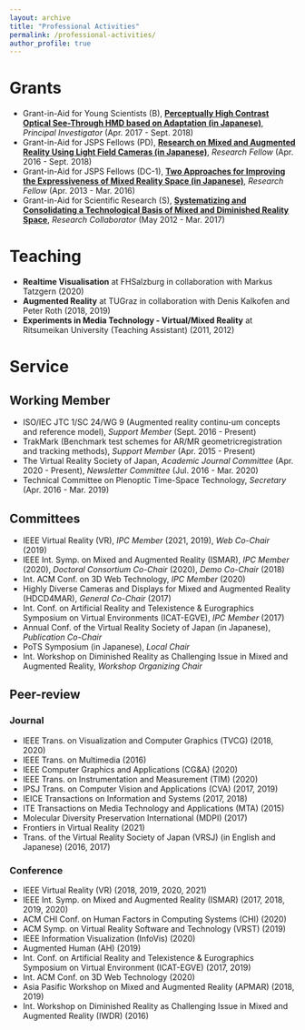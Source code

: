```yaml
---
layout: archive
title: "Professional Activities"
permalink: /professional-activities/
author_profile: true
---
```


# Grants
* Grant-in-Aid for Young Scientists (B), [**Perceptually High Contrast Optical See-Through HMD based on Adaptation (in Japanese)**](https://kaken.nii.ac.jp/en/grant/KAKENHI-PROJECT-17K12729/), _Principal Investigator_ (Apr. 2017 - Sept. 2018)
* Grant-in-Aid for JSPS Fellows (PD), [**Research on Mixed and Augmented Reality Using Light Field Cameras (in Japanese)**](https://kaken.nii.ac.jp/en/grant/KAKENHI-PROJECT-16J05114/), _Research Fellow_ (Apr. 2016 - Sept. 2018)
* Grant-in-Aid for JSPS Fellows (DC-1), [**Two Approaches for Improving the Expressiveness of Mixed Reality Space (in Japanese)**](https://kaken.nii.ac.jp/en/grant/KAKENHI-PROJECT-13J09193/), _Research Fellow_ (Apr. 2013 - Mar. 2016)
* Grant-in-Aid for Scientific Research (S), [**Systematizing and Consolidating a Technological Basis of Mixed and Diminished Reality Space**](https://kaken.nii.ac.jp/en/grant/KAKENHI-PROJECT-24220004/), _Research Collaborator_ (May 2012 - Mar. 2017)

# Teaching
* **Realtime Visualisation** at FHSalzburg in collaboration with Markus Tatzgern (2020)
* **Augmented Reality** at TUGraz in collaboration with Denis Kalkofen and Peter Roth (2018, 2019)
* **Experiments in Media Technology - Virtual/Mixed Reality** at Ritsumeikan University (Teaching Assistant) (2011, 2012)

# Service
## Working Member
* ISO/IEC JTC 1/SC 24/WG 9 (Augmented reality continu-um concepts and reference model), _Support Member_ (Sept. 2016 - Present)
* TrakMark (Benchmark test schemes for AR/MR geometricregistration and tracking methods), _Support Member_ (Apr. 2015 - Present)
* The Virtual Reality Society of Japan, _Academic Journal Committee_ (Apr. 2020 - Present), _Newsletter Committee_ (Jul. 2016 - Mar. 2020)
* Technical Committee on Plenoptic Time-Space Technology, _Secretary_ (Apr. 2016 - Mar. 2019)

## Committees
* IEEE Virtual Reality (VR), _IPC Member_ (2021, 2019), _Web Co-Chair_ (2019)
* IEEE Int. Symp. on Mixed and Augmented Reality (ISMAR), _IPC Member_ (2020), _Doctoral Consortium Co-Chair_ (2020), _Demo Co-Chair_ (2018)
* Int. ACM Conf. on 3D Web Technology, _IPC Member_ (2020)
* Highly Diverse Cameras and Displays for Mixed and Augmented Reality (HDCD4MAR), _General Co-Chair_ (2017)
* Int. Conf. on Artificial Reality and Telexistence & Eurographics Symposium on Virtual Environments (ICAT-EGVE), _IPC Member_ (2017)
* Annual Conf. of the Virtual Reality Society of Japan (in Japanese), _Publication Co-Chair_
* PoTS Symposium (in Japanese), _Local Chair_
* Int. Workshop on Diminished Reality as Challenging Issue in Mixed and Augmented Reality, _Workshop Organizing Chair_

## Peer-review
### Journal
* IEEE Trans. on Visualization and Computer Graphics (TVCG) (2018, 2020)
* IEEE Trans. on Multimedia (2016)
* IEEE Computer Graphics and Applications (CG&A) (2020)
* IEEE Trans. on Instrumentation and Measurement (TIM) (2020)
* IPSJ Trans. on Computer Vision and Applications (CVA) (2017, 2019)
* IEICE Transactions on Information and Systems (2017, 2018)
* ITE Transactions on Media Technology and Applications (MTA) (2015)
* Molecular Diversity Preservation International (MDPI) (2017)
* Frontiers in Virtual Reality (2021)
* Trans. of the Virtual Reality Society of Japan (VRSJ) (in English and Japanese) (2016, 2017)

### Conference
* IEEE Virtual Reality (VR) (2018, 2019, 2020, 2021)
* IEEE Int. Symp. on Mixed and Augmented Reality (ISMAR) (2017, 2018, 2019, 2020)
* ACM CHI Conf. on Human Factors in Computing Systems (CHI) (2020)
* ACM Symp. on Virtual Reality Software and Technology (VRST) (2019)
* IEEE Information Visualization (InfoVis) (2020)
* Augmented Human (AH) (2019)
* Int. Conf. on Artificial Reality and Telexistence & Eurographics Symposium on Virtual Environment (ICAT-EGVE) (2017, 2019)
* Int. ACM Conf. on 3D Web Technology (2020)
* Asia Pasific Workshop on Mixed and Augmented Reality (APMAR) (2018, 2019)
* Int. Workshop on Diminished Reality as Challenging Issue in Mixed and Augmented Reality (IWDR) (2016)